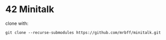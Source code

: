# 42 Minitalk

clone with:
```
git clone --recurse-submodules https://github.com/mrbff/minitalk.git
```
